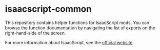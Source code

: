 # isaacscript-common

This repository contains helper functions for IsaacScript mods. You can browse the function documentation by navigating the list of exports on the right-hand-side of the screen.

For more information about IsaacScript, see the [official website](https://isaacscript.github.io/).

